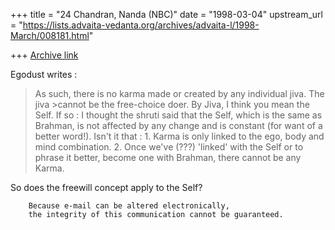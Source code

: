 +++
title = "24 Chandran, Nanda (NBC)"
date = "1998-03-04"
upstream_url = "https://lists.advaita-vedanta.org/archives/advaita-l/1998-March/008181.html"

+++
[Archive link](https://lists.advaita-vedanta.org/archives/advaita-l/1998-March/008181.html)

Egodust writes :

>As such, there is no karma made or created by any individual jiva. The
jiva >cannot be the free-choice doer.
By Jiva, I think you mean the Self.
If so :
I thought the shruti said that the Self, which is the same as Brahman,
is not affected by any change and is constant (for want of a better
word!). Isn't it that : 1. Karma is only linked to the ego, body and
mind combination. 2. Once we've (???) 'linked' with the Self or to
phrase it better, become one with Brahman, there cannot be any Karma.

So does the freewill concept apply to the Self?

        Because e-mail can be altered electronically,
        the integrity of this communication cannot be guaranteed.

